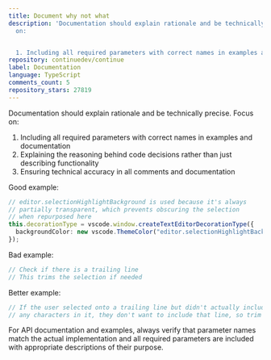 ```yaml
---
title: Document why not what
description: 'Documentation should explain rationale and be technically precise. Focus
  on:


  1. Including all required parameters with correct names in examples and documentation'
repository: continuedev/continue
label: Documentation
language: TypeScript
comments_count: 5
repository_stars: 27819
---
```


Documentation should explain rationale and be technically precise. Focus on:

1. Including all required parameters with correct names in examples and documentation
2. Explaining the reasoning behind code decisions rather than just describing functionality
3. Ensuring technical accuracy in all comments and documentation

Good example:
```typescript
// editor.selectionHighlightBackground is used because it's always 
// partially transparent, which prevents obscuring the selection
// when repurposed here
this.decorationType = vscode.window.createTextEditorDecorationType({
  backgroundColor: new vscode.ThemeColor("editor.selectionHighlightBackground")
});
```

Bad example:
```typescript
// Check if there is a trailing line
// This trims the selection if needed
```

Better example:
```typescript
// If the user selected onto a trailing line but didn't actually include
// any characters in it, they don't want to include that line, so trim it off
```

For API documentation and examples, always verify that parameter names match the actual implementation and all required parameters are included with appropriate descriptions of their purpose.